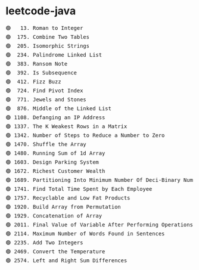# leetcode-java

<pre>
🟢   13. Roman to Integer
🟢  175. Combine Two Tables
🟢  205. Isomorphic Strings
🟢  234. Palindrome Linked List
🟢  383. Ransom Note
🟢  392. Is Subsequence
🟢  412. Fizz Buzz
🟢  724. Find Pivot Index
🟢  771. Jewels and Stones
🟢  876. Middle of the Linked List
🟢 1108. Defanging an IP Address
🟢 1337. The K Weakest Rows in a Matrix
🟢 1342. Number of Steps to Reduce a Number to Zero
🟢 1470. Shuffle the Array
🟢 1480. Running Sum of 1d Array
🟢 1603. Design Parking System
🟢 1672. Richest Customer Wealth
🟢 1689. Partitioning Into Minimum Number Of Deci-Binary Numbers
🟢 1741. Find Total Time Spent by Each Employee
🟢 1757. Recyclable and Low Fat Products
🟢 1920. Build Array from Permutation
🟢 1929. Concatenation of Array
🟢 2011. Final Value of Variable After Performing Operations
🟢 2114. Maximum Number of Words Found in Sentences
🟢 2235. Add Two Integers
🟢 2469. Convert the Temperature
🟢 2574. Left and Right Sum Differences
</pre>